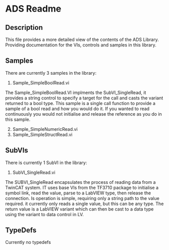 # ADS Readme

## Description

This file provides a more detailed view of the contents of the ADS Library. Providing documentation for the VIs, controls and samples in this library.

## Samples

There are currently 3 samples in the library:

1. Sample_SimpleBoolRead.vi

The Sample_SimpleBoolRead.VI implments the SubVI_SingleRead, it provides a string control to specify a target for the call and casts the variant returned to a bool type. This sample is a single call function to provide a sample of a bool read and how you would do it. If you wanted to read continuously you would not initialise and release the reference as you do in this sample.

2. Sample_SimpleNumericRead.vi
3. Sample_SimpleStructRead.vi

## SubVIs

There is currently 1 SubVI in the library:

1. SubVI_SingleRead.vi

The SUBVI_SingleRead encapsulates the process of reading data from a TwinCAT system. IT uses base VIs from the TF3710 package to initialise a symbol link, read the value, parse to a LabVIEW type, then release the connection. Is operation is simple, requiring only a string path to the value required. it currently only reads a single value, but this can be any type. The return value is a LabVIEW variant which can then be cast to a data type using the variant to data control in LV.

## TypeDefs

Currently no typedefs